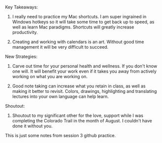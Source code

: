 Key Takeaways:

1. I really need to practice my Mac shortcuts. I am super ingrained in Windows hotkeys so it will take some time to get back up to speed, as well as learn Mac paradigms. Shortcuts will greatly increase productivity.

2. Creating and working with calendars is an art. Without good time management it will be very difficult to succeed.

New Strategies:

1. Carve out time for your personal health and wellness. If you don't know one will. It will benefit your work even if it takes you away from actively working on what you are working on.

2. Good note taking can increase what you retain in class, as well as making it better to revisit. Colors, drawings, highlighting and translating lectures into your own language can help learn.

Shoutout:

1. Shoutout to my significant other for the love, support while I was completing the Colorado Trail in the month of August. I couldn't have done it without you.


This is just some notes from session 3 github practice.
